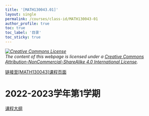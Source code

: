 ```yaml
---
title: '[MATH130043.01]'
layout: single
permalink: /courses/class-id/MATH130043-01
author_profile: true
toc: true
toc_label: '目录'
toc_sticky: true
---
```


<div class='notice--warning'>
	<p><i><a rel='license' href='http://creativecommons.org/licenses/by-nc-sa/4.0/'><img alt='Creative Commons License' style='border-width:0' src='https://i.creativecommons.org/l/by-nc-sa/4.0/88x31.png' /></a><br /> The content of this webpage is licensed under a <a rel='license' href='http://creativecommons.org/licenses/by-nc-sa/4.0/'>Creative Commons Attribution-NonCommercial-ShareAlike 4.0 International License</a>.</i></p>
</div>

<a href='https://fdu-math.github.io/courses/MATH130043'>链接至[MATH130043]课程页面<a>

# 2022-2023学年第1学期

<a href='https://fdu-math.github.io/courses/syllabus/MATH130043.01-2022-2023-1 (Encrypted).pdf'>课程大纲</a>